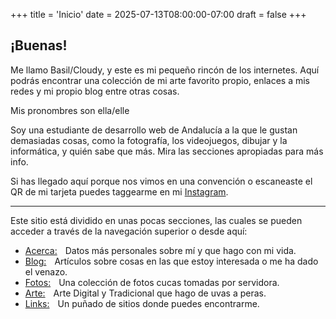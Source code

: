 +++
title = 'Inicio'
date = 2025-07-13T08:00:00-07:00
draft = false
+++

## ¡Buenas!

Me llamo Basil/Cloudy, y este es mi pequeño rincón de los internetes. Aquí podrás
encontrar una colección de mi arte favorito propio, enlaces a mis redes y mi propio blog entre
otras cosas.

Mis pronombres son <span class="accent">ella/elle</span>

Soy una estudiante de desarrollo web de <span class="accent">Andalucía</span> a la que le gustan demasiadas cosas, como la fotografía, los videojuegos, dibujar y la informática, y quién sabe que más. Mira las secciones apropiadas para más info.

Si has llegado aquí porque nos vimos en una convención o escaneaste el QR de mi tarjeta puedes taggearme en mi [Instagram](https://www.instagram.com/cloudylnside/).

---

Este sitio está dividido en unas pocas secciones, las cuales se pueden acceder a través de la navegación superior o desde aquí:

-   [Acerca:](/about)  Datos más personales sobre mí y que hago con mi vida.
-   [Blog:](/blog)  Artículos sobre cosas en las que estoy interesada o me ha dado el venazo.
-   [Fotos:](/photos)  Una colección de fotos cucas tomadas por servidora.
-   [Arte:](/art)  Arte Digital y Tradicional que hago de uvas a peras.
-   [Links:](/links)  Un puñado de sitios donde puedes encontrarme.
